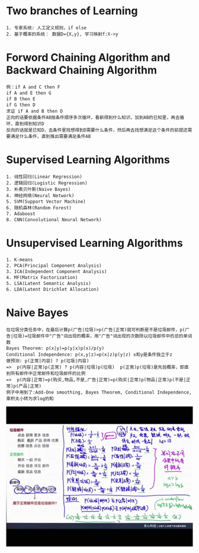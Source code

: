 # Two branches of Learning
```
1. 专家系统: 人工定义规则，if else
2. 基于概率的系统： 数据D={X,y}, 学习映射f:X->y
```
# Forword Chaining Algorithm and Backward Chaining Algorithm
```
例：if A and C then F
if A and E then G
if B then E
if G then D
求证 if A and B then D
正向的话要依据条件AB按条件顺序多次循环，看新得到什么知识，加到AB的已知里，再去循环，直到得到知识D
反向的话就是已知D，去条件里找想得到D需要什么条件，然后再去找想满足这个条件的前提还需要满足什么条件，直到推出需要满足条件AB
```

# Supervised Learning Algorithms
```
1. 线性回归(Linear Regression)
2. 逻辑回归(Logistic Regression)
3. 朴素贝叶斯(Naive Bayes)
4. 神经网络(Neural Network)
5. SVM(Support Vector Machine)
6. 随机森林(Random Forest)
7. Adaboost
8. CNN(Convolutional Neural Network)
```

# Unsupervised Learning Algorithms
```
1. K-means
2. PCA(Principal Component Analysis)
3. ICA(Independent Component Analysis)
4. MF(Matrix Factorization)
5. LSA(Latent Semantic Analysis)
6. LDA(Latent Dirichlet Allocation)
```

# Naive Bayes
```
在垃圾分类任务中，在最后计算p(广告|垃圾)>p(广告|正常)就可判断是不是垃圾邮件，p(广告|垃圾)=垃圾邮件中"广告"词出现的概率，用"广告"词出现的次数除以垃圾邮件中的总的单词数
Bayes Theorem: p(x|y)=p(y|x)p(x)/p(y)
Conditional Independence: p(x,y|z)=p(x|z)p(y|z) x和y是条件独立于z
做预测: p(正常|内容) ? p(垃圾|内容)
=>  p(内容|正常)p(正常) ? p(内容|垃圾)p(垃圾)  p(正常)p(垃圾)是先验概率，即直到所有邮件中正常邮件和垃圾邮件的比例
=>  p(内容|正常)=p(购买,物品,不是,广告|正常)=p(购买|正常)p(物品|正常)p(不是|正常)p(产品|正常)
例子中用到了:Add-One smoothing, Bayes Theorem, Conditional Independence, 乘积太小转为求log的和
```
![](https://github.com/f1rstb100d/greedy/blob/master/jpg/Naive%20Bayes.jpg)